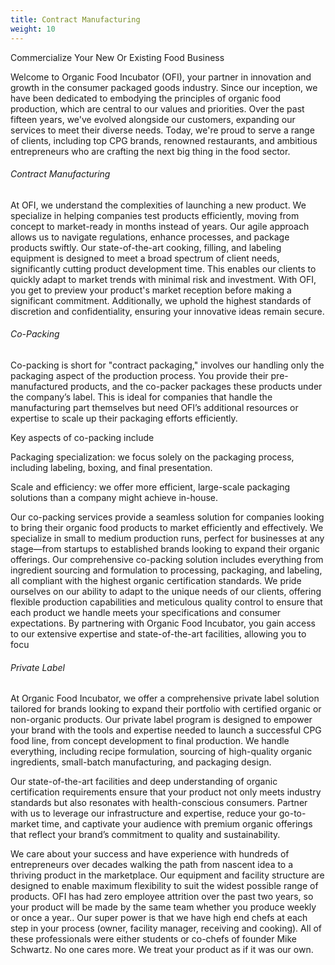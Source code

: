 ```yaml
---
title: Contract Manufacturing
weight: 10
---
```

Commercialize Your New Or Existing Food Business 

Welcome to Organic Food Incubator (OFI), your partner in innovation and growth in the consumer packaged goods industry. Since our inception, we have been dedicated to embodying the principles of organic food production, which are central to our values and priorities. Over the past fifteen years, we've evolved alongside our customers, expanding our services to meet their diverse needs. Today, we're proud to serve a range of clients, including top CPG brands, renowned restaurants, and ambitious entrepreneurs who are crafting the next big thing in the food sector.

###### Contract Manufacturing

At OFI, we understand the complexities of launching a new product. We specialize in helping companies test products efficiently, moving from concept to market-ready in months instead of years. Our agile approach allows us to navigate regulations, enhance processes, and package products swiftly. Our state-of-the-art cooking, filling, and labeling equipment is designed to meet a broad spectrum of client needs, significantly cutting product development time. This enables our clients to quickly adapt to market trends with minimal risk and investment. With OFI, you get to preview your product's market reception before making a significant commitment. Additionally, we uphold the highest standards of discretion and confidentiality, ensuring your innovative ideas remain secure.

###### Co-Packing

Co-packing is short for "contract packaging," involves our handling only the packaging aspect of the production process. You provide their pre-manufactured products, and the co-packer packages these products under the company’s label. This is ideal for companies that handle the manufacturing part themselves but need OFI’s additional resources or expertise to scale up their packaging efforts efficiently.

Key aspects of co-packing include

Packaging specialization: we focus solely on the packaging process, including labeling, boxing, and final presentation.

Scale and efficiency: we offer more efficient, large-scale packaging solutions than a company might achieve in-house.

Our co-packing services provide a seamless solution for companies looking to bring their organic food products to market efficiently and effectively. We specialize in small to medium production runs, perfect for businesses at any stage—from startups to established brands looking to expand their organic offerings. Our comprehensive co-packing solution includes everything from ingredient sourcing and formulation to processing, packaging, and labeling, all compliant with the highest organic certification standards. We pride ourselves on our ability to adapt to the unique needs of our clients, offering flexible production capabilities and meticulous quality control to ensure that each product we handle meets your specifications and consumer expectations. By partnering with Organic Food Incubator, you gain access to our extensive expertise and state-of-the-art facilities, allowing you to focu

###### Private Label

At Organic Food Incubator, we offer a comprehensive private label solution tailored for brands looking to expand their portfolio with certified organic or non-organic products. Our private label program is designed to empower your brand with the tools and expertise needed to launch a successful CPG food line, from concept development to final production. We handle everything, including recipe formulation, sourcing of high-quality organic ingredients, small-batch manufacturing, and packaging design. 

Our state-of-the-art facilities and deep understanding of organic certification requirements ensure that your product not only meets industry standards but also resonates with health-conscious consumers. Partner with us to leverage our infrastructure and expertise, reduce your go-to-market time, and captivate your audience with premium organic offerings that reflect your brand’s commitment to quality and sustainability.

We care about your success and have experience with hundreds of entrepreneurs over decades walking the path from nascent idea to a  thriving product  in the marketplace. Our equipment and facility structure are designed to enable  maximum flexibility to suit the widest possible range of products. OFI has had zero employee attrition over the past two years, so your product will be made by the same team whether you produce weekly or once a year.. Our super power is that we have high end chefs at each step in your process (owner, facility manager, receiving and cooking). All of these professionals were either students or co-chefs of founder Mike Schwartz. No one cares more. We treat your product as if it was our own.
